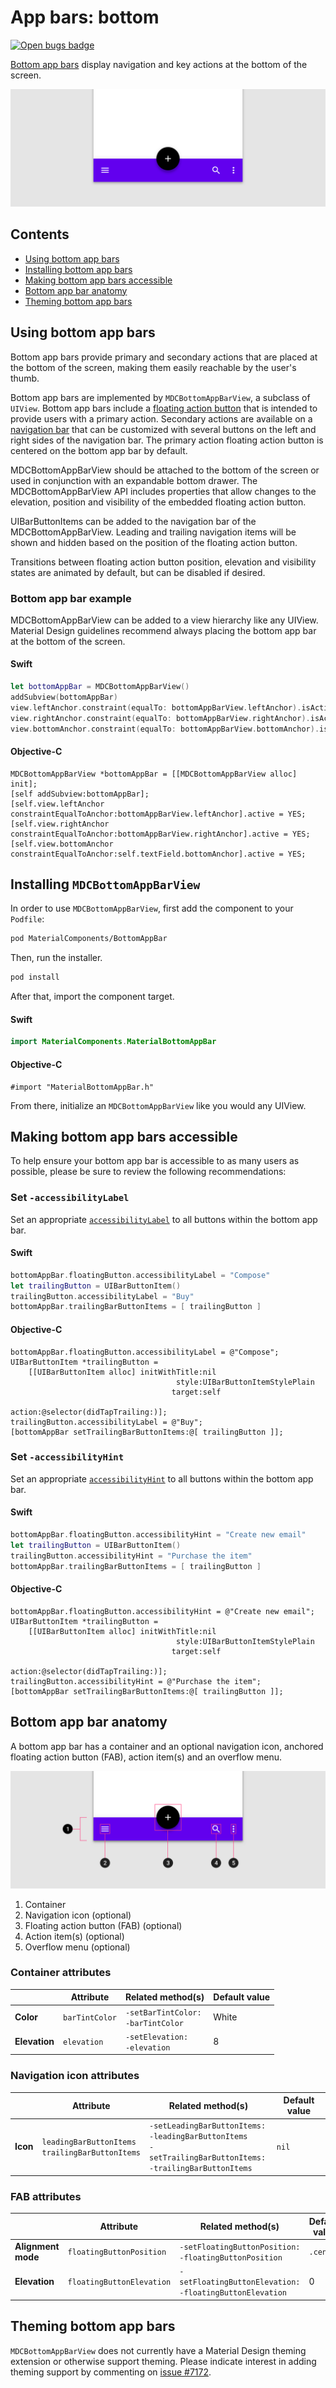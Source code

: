 <!--docs:
title: "App bars: bottom"
layout: detail
section: components
excerpt: "A bottom app bar displays navigation and key actions at the bottom of mobile screens."
iconId: bottom_app_bar
path: /catalog/bottomappbar/
api_doc_root: true
-->

# App bars: bottom

[![Open bugs badge](https://img.shields.io/badge/dynamic/json.svg?label=open%20bugs&url=https%3A%2F%2Fapi.github.com%2Fsearch%2Fissues%3Fq%3Dis%253Aopen%2Blabel%253Atype%253ABug%2Blabel%253A%255BBottomAppBar%255D&query=%24.total_count)](https://github.com/material-components/material-components-ios/issues?q=is%3Aopen+is%3Aissue+label%3Atype%3ABug+label%3A%5BBottomAppBar%5D)

[Bottom app bars](https://material.io/components/app-bars-bottom/) display navigation and key actions at the bottom of the screen.

![Bottom app bar hero](docs/assets/bottom-app-bar-hero.png)

## Contents

* [Using bottom app bars](#using-bottom-app-bars)
* [Installing bottom app bars](#installing-bottom-app-bars)
* [Making bottom app bars accessible](#making-bottom-app-bars-accessible)
* [Bottom app bar anatomy](#bottom-app-bar-anatomy)
* [Theming bottom app bars](#theming-bottom-app-bars)

## Using bottom app bars

Bottom app bars provide primary and secondary actions that are placed at the bottom of the screen, making them easily reachable by the user's thumb.

Bottom app bars are implemented by `MDCBottomAppBarView`, a subclass of `UIView`. Bottom app bars include a [floating action button](https://material.io/components/ios/catalog/buttons/api-docs/Classes/MDCFloatingButton.html) that is intended to provide users with a primary action. Secondary actions are available on a [navigation bar](https://material.io/components/ios/catalog/flexible-headers/navigation-bars/) that can be customized with several buttons on the left and right sides of the navigation bar. The primary action floating action button is centered on the bottom app bar by default.

MDCBottomAppBarView should be attached to the bottom of the screen or used in conjunction with an expandable bottom drawer. The MDCBottomAppBarView API includes properties that allow changes to the elevation, position and visibility of the embedded floating action button.

UIBarButtonItems can be added to the navigation bar of the MDCBottomAppBarView. Leading and trailing navigation items will be shown and hidden based on the position of the floating action button.

Transitions between floating action button position, elevation and visibility states are animated by default, but can be disabled if desired.

### Bottom app bar example

MDCBottomAppBarView can be added to a view hierarchy like any UIView. Material Design guidelines
recommend always placing the bottom app bar at the bottom of the screen.

<!--<div class="material-code-render" markdown="1">-->
#### Swift

```swift
let bottomAppBar = MDCBottomAppBarView()
addSubview(bottomAppBar)
view.leftAnchor.constraint(equalTo: bottomAppBarView.leftAnchor).isActive = true
view.rightAnchor.constraint(equalTo: bottomAppBarView.rightAnchor).isActive = true
view.bottomAnchor.constraint(equalTo: bottomAppBarView.bottomAnchor).isActive = true
```

#### Objective-C

```objc
MDCBottomAppBarView *bottomAppBar = [[MDCBottomAppBarView alloc] init];
[self addSubview:bottomAppBar];
[self.view.leftAnchor constraintEqualToAnchor:bottomAppBarView.leftAnchor].active = YES;
[self.view.rightAnchor constraintEqualToAnchor:bottomAppBarView.rightAnchor].active = YES;
[self.view.bottomAnchor constraintEqualToAnchor:self.textField.bottomAnchor].active = YES;
```

<!--</div>-->

## Installing `MDCBottomAppBarView`

In order to use `MDCBottomAppBarView`, first add the component to your `Podfile`:

```bash
pod MaterialComponents/BottomAppBar
```
<!--{: .code-renderer.code-renderer--install }-->

Then, run the installer.

```bash
pod install
```

After that, import the component target.

<!--<div class="material-code-render" markdown="1">-->
#### Swift
```swift
import MaterialComponents.MaterialBottomAppBar
```

#### Objective-C
```objc
#import "MaterialBottomAppBar.h"
```
<!--</div>-->

From there, initialize an `MDCBottomAppBarView` like you would any UIView.

## Making bottom app bars accessible

To help ensure your bottom app bar is accessible to as many users as possible, please be sure to review the
following recommendations:

### Set `-accessibilityLabel`

Set an appropriate
[`accessibilityLabel`](https://developer.apple.com/documentation/uikit/uiaccessibilityelement/1619577-accessibilitylabel)
to all buttons within the bottom app bar.

<!--<div class="material-code-render" markdown="1">-->
#### Swift

```swift
bottomAppBar.floatingButton.accessibilityLabel = "Compose"
let trailingButton = UIBarButtonItem()
trailingButton.accessibilityLabel = "Buy"
bottomAppBar.trailingBarButtonItems = [ trailingButton ]
```

#### Objective-C

```objc
bottomAppBar.floatingButton.accessibilityLabel = @"Compose";
UIBarButtonItem *trailingButton = 
    [[UIBarButtonItem alloc] initWithTitle:nil
                                     style:UIBarButtonItemStylePlain
                                    target:self
                                    action:@selector(didTapTrailing:)];
trailingButton.accessibilityLabel = @"Buy";
[bottomAppBar setTrailingBarButtonItems:@[ trailingButton ]];
```
<!--</div>-->

### Set `-accessibilityHint`

Set an appropriate
[`accessibilityHint`](https://developer.apple.com/documentation/objectivec/nsobject/1615093-accessibilityhint)
to all buttons within the bottom app bar.

<!--<div class="material-code-render" markdown="1">-->
#### Swift

```swift
bottomAppBar.floatingButton.accessibilityHint = "Create new email"
let trailingButton = UIBarButtonItem()
trailingButton.accessibilityHint = "Purchase the item"
bottomAppBar.trailingBarButtonItems = [ trailingButton ]
```

#### Objective-C

```objc
bottomAppBar.floatingButton.accessibilityHint = @"Create new email";
UIBarButtonItem *trailingButton = 
    [[UIBarButtonItem alloc] initWithTitle:nil
                                     style:UIBarButtonItemStylePlain
                                    target:self
                                    action:@selector(didTapTrailing:)];
trailingButton.accessibilityHint = @"Purchase the item";
[bottomAppBar setTrailingBarButtonItems:@[ trailingButton ]];
```
<!--</div>-->

## Bottom app bar anatomy

A bottom app bar has a container and an optional navigation icon, anchored
floating action button (FAB), action item(s) and an overflow menu.

![Bottom app bar anatomy diagram](docs/assets/bottom-app-bar-anatomy.png)

1.  Container
2.  Navigation icon (optional)
3.  Floating action button (FAB) (optional)
4.  Action item(s) (optional)
5.  Overflow menu (optional)

### Container attributes

&nbsp;        | Attribute            | Related method(s)                          | Default value
------------- | -------------------- | ------------------------------------------ | -------------
**Color**     | `barTintColor`       | `-setBarTintColor:` <br> `-barTintColor`   | White
**Elevation** | `elevation`         | `-setElevation:` <br> `-elevation`          | 8

### Navigation icon attributes

&nbsp;    | Attribute            | Related method(s)                          | Default value
--------- | -------------------- | ------------------------------------------ | -------------
**Icon**  | `leadingBarButtonItems` <br> `trailingBarButtonItems` | `-setLeadingBarButtonItems:` <br> `-leadingBarButtonItems` <br> `-setTrailingBarButtonItems:` <br> `-trailingBarButtonItems` | `nil`

### FAB attributes

&nbsp;                           | Attribute                          | Related method(s)                                                      | Default value
-------------------------------- | ---------------------------------- | ---------------------------------------------------------------------- | -------------
**Alignment mode**               | `floatingButtonPosition`           | `-setFloatingButtonPosition:` <br> `-floatingButtonPosition`           | `.center`
**Elevation**                    | `floatingButtonElevation`          | `-setFloatingButtonElevation:` <br> `-floatingButtonElevation`           | 0

## Theming bottom app bars

`MDCBottomAppBarView` does not currently have a Material Design theming extension or otherwise support theming. Please indicate interest in adding theming support by commenting on [issue #7172](https://github.com/material-components/material-components-ios/issues/7172).
